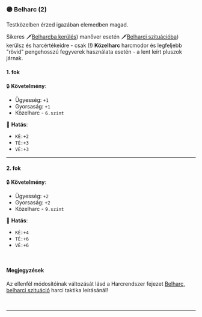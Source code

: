 ### 🟣 Belharc (2)

Testközelben érzed igazában elemedben magad.

Sikeres 🗡️[Belharcba kerülés](../065_00_manoverek.md#belharcba-kerülés)) manőver esetén 🗡️[Belharci szituációba](../064_02_harci_taktikak.md#belharc-belharci-szituáció)) kerülsz és harcértékeidre - csak (!) **Közelharc** harcmodor és legfeljebb "rövid" pengehosszú fegyverek használata esetén - a lent leírt pluszok járnak.

#### 1. fok

🔒 **Követelmény**:
- Ügyesség: `+1`
- Gyorsaság: `+1`
- Közelharc - `6.szint`


🌟 **Hatás**:
- `KÉ:+2`
- `TÉ:+3`
- `VÉ:+3`

---
#### 2. fok

🔒 **Követelmény**:
- Ügyesség: `+2`
- Gyorsaság: `+2`
- Közelharc - `9.szint`


🌟 **Hatás**:
- `KÉ:+4`
- `TÉ:+6`
- `VÉ:+6`

<br />

#### Megjegyzések

Az ellenfél módosítóinak változását lásd a Harcrendszer fejezet [Belharc, belharci szituáció](../064_02_harci_taktikak.md#belharc-belharci-szituáció) harci taktika leírásánál!

<br />

---
